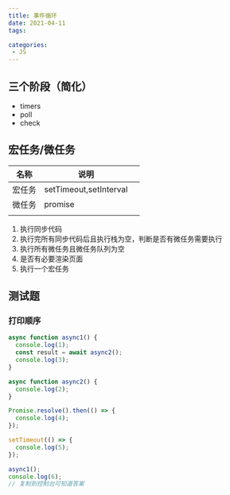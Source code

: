 ```yaml
---
title: 事件循环
date: 2021-04-11
tags:

categories: 
 - JS
---
```




## 三个阶段（简化）

- timers
- poll
- check



## 宏任务/微任务

| 名称   | 说明                   |      |
| ------ | ---------------------- | ---- |
| 宏任务 | setTimeout,setInterval |      |
| 微任务 | promise                |      |
|        |                        |      |

1. 执行同步代码
2. 执行完所有同步代码后且执行栈为空，判断是否有微任务需要执行
3. 执行所有微任务且微任务队列为空
4. 是否有必要渲染页面
5. 执行一个宏任务

## 测试题

### 打印顺序

```js
async function async1() {
  console.log(1);
  const result = await async2();
  console.log(3);
}

async function async2() {
  console.log(2);
}

Promise.resolve().then(() => {
  console.log(4);
});

setTimeout(() => {
  console.log(5);
});

async1();
console.log(6);
// 复制到控制台可知道答案
```

